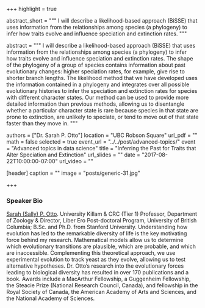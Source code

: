 +++
highlight = true

abstract_short = """
I will describe a likelihood-based approach (BiSSE) that uses information from
the relationships among species (a phylogeny) to infer how traits evolve and
influence speciation and extinction rates.
"""

abstract = """
I will describe a likelihood-based approach (BiSSE) that uses information from
the relationships among species (a phylogeny) to infer how traits evolve and
influence speciation and extinction rates.  The shape of the phylogeny of a group of species contains information about past evolutionary changes: higher speciation rates, for example, give rise to shorter branch lengths.  The
likelihood method that we have developed uses the information contained in a
phylogeny and integrates over all possible evolutionary histories to infer the
speciation and extinction rates for species with different character states.
Our method can be used to provide more detailed information than previous
methods, allowing us to disentangle whether a particular character state is
rare because species in that state are prone to extinction, are unlikely to
speciate, or tend to move out of that state faster than they move in.
"""

authors = ["Dr. Sarah P. Otto"]
location = "UBC Robson Square"
url_pdf = ""
math = false
selected = true
event_url = "../../post/advanced-topics/"
event = "Advanced topics in data science"
title = "Inferring the Past for Traits that Alter Speciation and Extinction"
url_slides = ""
date = "2017-08-22T10:00:00-07:00"
url_video = ""

[header]
  caption = ""
  image = "posts/generic-31.jpg"

+++

### Speaker Bio

[Sarah (Sally) P. Otto](http://www.zoology.ubc.ca/~otto/). University Killam & CRC (Tier 1) Professor, Department of Zoology & Director, Liber Ero Post-doctoral Program, University of British Columbia; B.Sc. and Ph.D. from Stanford University. Understanding how evolution has led to the remarkable diversity of life is the key motivating force behind my research. Mathematical models allow us to determine which evolutionary transitions are plausible, which are probable, and which are inaccessible. Complementing this theoretical approach, we use experimental evolution to track yeast as they evolve, allowing us to test alternative hypotheses. Dr. Otto’s research into the evolutionary forces leading to biological diversity has resulted in over 170 publications and a book. Awards include a MacArthur Fellowship, a Guggenheim Fellowship, the Steacie Prize (National Research Council, Canada), and fellowship in the Royal Society of Canada, the American Academy of Arts and Sciences, and the National Academy of Sciences.

